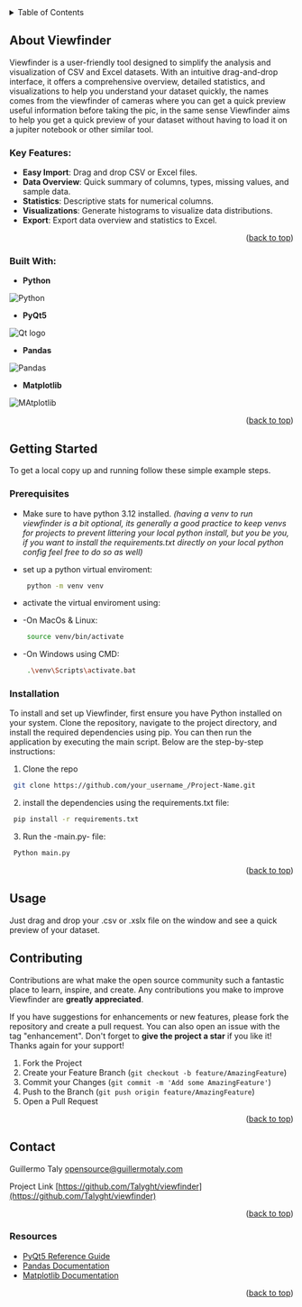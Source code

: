 


<!-- TABLE OF CONTENTS -->
<details>
  <summary>Table of Contents</summary>
  <ol>
    <li>
      <a href="#about-the-project">About Viewfinder</a>
      <ul>
        <li><a href="#built-with">Built With</a></li>
      </ul>
    </li>
    <li>
      <a href="#getting-started">Getting Started</a>
      <ul>
        <li><a href="#prerequisites">Prerequisites</a></li>
        <li><a href="#installation">Installation</a></li>
      </ul>
    </li>
    <li><a href="#usage">Usage</a></li>
    <li><a href="#contributing">Contributing</a></li>
    <li><a href="#license">License</a></li>
    <li><a href="#contact">Contact</a></li>
    <li><a href="#acknowledgments">Acknowledgments</a></li>
  </ol>
</details>



<!-- ABOUT THE PROJECT -->
## About Viewfinder

Viewfinder is a user-friendly tool designed to simplify the analysis and visualization of CSV and Excel datasets. With an intuitive drag-and-drop interface, it offers a comprehensive overview, detailed statistics, and visualizations to help you understand your dataset quickly, the names comes from the viewfinder of cameras where you can get a quick preview useful information before taking the pic, in the same sense Viewfinder aims to help you get a quick preview of your dataset without having to load it on a jupiter notebook or other similar tool.

### Key Features:

- **Easy Import**: 
Drag and drop CSV or Excel files.
- **Data Overview**: 
Quick summary of columns, types, missing values, and sample data.
- **Statistics**: 
Descriptive stats for numerical columns. 
- **Visualizations**: 
Generate histograms to visualize data distributions.
- **Export**: 
Export data overview and statistics to Excel.

<p align="right">(<a href="#readme-top">back to top</a>)</p>



### Built With:
- **Python** 

![Python](https://www.python.org/static/img/python-logo@2x.png?width=100)

- **PyQt5** 

![Qt logo](https://www.qt.io/hs-fs/hubfs/Qt-logo-neon_900px.png?width=100) 

- **Pandas** 

![Pandas](https://pandas.pydata.org/static/img/pandas.svg?width=100)
- **Matplotlib**

![MAtplotlib](https://matplotlib.org/stable/_static/logo_light.svg?width=100)

<p align="right">(<a href="#readme-top">back to top</a>)</p>



<!-- GETTING STARTED -->
## Getting Started

To get a local copy up and running follow these simple example steps.

### Prerequisites

* Make sure to have python 3.12 installed.
*(having a venv to run viewfinder is a bit optional, its generally a good practice to keep venvs for projects to prevent littering your local python install, but you be you, if you want to install the requirements.txt directly on your local python config feel free to do so as well)*


* set up a python virtual enviroment:
  ```sh
   python -m venv venv
  ```
* activate the virtual enviroment using: 
* -On MacOs & Linux:
  ```sh
   source venv/bin/activate 
  ```

* -On Windows using CMD:
  
  ```sh
   .\venv\Scripts\activate.bat
  ```

### Installation

To install and set up Viewfinder, first ensure you have Python installed on your system. Clone the repository, navigate to the project directory, and install the required dependencies using pip. You can then run the application by executing the main script. Below are the step-by-step instructions:

1. Clone the repo
  ```sh
   git clone https://github.com/your_username_/Project-Name.git
  ```

2. install the dependencies using the requirements.txt file:
  ```sh
   pip install -r requirements.txt
  ```

3. Run the -main.py- file:
  ```sh
   Python main.py
  ```


<p align="right">(<a href="#readme-top">back to top</a>)</p>



<!-- USAGE EXAMPLES -->
## Usage


Just drag and drop your .csv or .xslx file on the window and see a quick preview of your dataset.



<!-- CONTRIBUTING -->

## Contributing

Contributions are what make the open source community such a fantastic place to learn, inspire, and create. Any contributions you make to improve Viewfinder are **greatly appreciated**.

If you have suggestions for enhancements or new features, please fork the repository and create a pull request. You can also open an issue with the tag "enhancement". 
Don't forget to **give the project a star** if you like it!
Thanks again for your support!

1. Fork the Project
2. Create your Feature Branch (`git checkout -b feature/AmazingFeature`)
3. Commit your Changes (`git commit -m 'Add some AmazingFeature'`)
4. Push to the Branch (`git push origin feature/AmazingFeature`)
5. Open a Pull Request

<p align="right">(<a href="#readme-top">back to top</a>)</p>






<!-- CONTACT -->
## Contact

Guillermo Taly 
opensource@guillermotaly.com

Project Link
 [https://github.com/Talyght/viewfinder](https://github.com/Talyght/viewfinder)

<p align="right">(<a href="#readme-top">back to top</a>)</p>



<!-- ACKNOWLEDGMENTS -->
### Resources

* [PyQt5 Reference Guide](https://www.riverbankcomputing.com/static/Docs/PyQt5/)
* [Pandas Documentation](https://pandas.pydata.org/pandas-docs/stable/)
* [Matplotlib Documentation](https://matplotlib.org/stable/)

<p align="right">(<a href="#readme-top">back to top</a>)</p>

